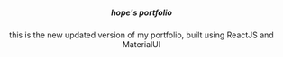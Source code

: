 <h5 align="center">hope's portfolio</h5>
<p align="center">this is the new updated version of my portfolio, built using ReactJS and MaterialUI</p>